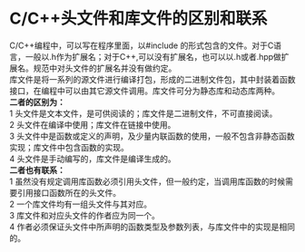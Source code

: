 # C/C++头文件和库文件的区别和联系  

C/C++编程中，可以写在程序里面，以#include 的形式包含的文件。对于C语言，一般以.h作为扩展名；对于C++,可以没有扩展名，也可以以.h或者.hpp做扩展名。规范中对头文件的扩展名并没有做约定。  
库文件是将一系列的源文件进行编译打包，形成的二进制文件包，其中封装着函数接口，在编程中可以由其它源文件调用。库文件可分为静态库和动态库两种。  
**二者的区别为：**  
1 头文件是文本文件，是可供阅读的；库文件是二进制文件，不可直接阅读。  
2 头文件在编译中使用；库文件在链接中使用。  
3 头文件中是函数或定义的声明，及少量内联函数的使用，一般不包含非静态函数实现；库文件中包含函数的实现。  
4 头文件是手动编写的，库文件是编译生成的。  
**二者也有联系：**  
1 虽然没有规定调用库函数必须引用头文件，但一般约定，当调用库函数的时候需要引用接口函数所在的头文件。  
2 一个库文件均有一组头文件与其对应。  
3 库文件和对应头文件的作者应为同一个。  
4 作者必须保证头文件中所声明的函数类型及参数列表，与库文件中的实现是相同的。  
